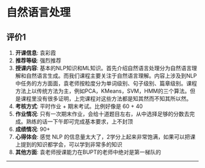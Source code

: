 # 自然语言处理

## 评价1

1. **开课信息**: 袁彩霞
2. **推荐等级**: 强烈推荐
3. **授课内容**: 基本的NLP知识和ML知识。首先介绍自然语言处理分为自然语言理解和自然语言生成。而我们课程主要关注于自然语言理解。内容上涉及到NLP中任务的方方面面，袁老师按粒度分为单词级别、句子级别、篇章级别。课程方法上以传统方法为主，例如PCA，KMeans，SVM，HMM的三个算法。但是课程里没有很多证明，上完课程对这些方法都是知其然而不知其所以然。
4. **考核方式**: 平时作业 + 期末考试。比例好像是 60 + 40
5. **作业情况**: 只有一次期末作业，会给十道题目左右，从中选择足够的分数去完成。熟练的话一下午即可完成基本要求，上不封顶
6. **成绩情况**: 90+
7. **心得体会**: 感觉 NLP 的信息量太大了，2学分上起来非常饱满，如果可以把课上提到的知识都学会，可以学到非常多的知识
8. **其他方面**: 袁老师授课能力在BUPT的老师中绝对是第一梯队的

---
